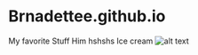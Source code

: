 # Brnadettee.github.io 

My favorite Stuff
Him hshshs
Ice cream
![alt text](https://joyfoodsunshine.com/wp-content/uploads/2020/06/homemade-chocolate-ice-cream-recipe-7.jpg)
